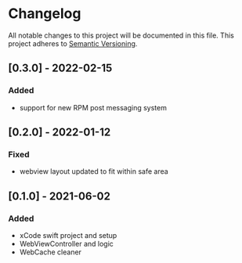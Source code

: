 # Changelog

All notable changes to this project will be documented in this file.
This project adheres to [Semantic Versioning](http://semver.org/).

## [0.3.0] - 2022-02-15

### Added

- support for new RPM post messaging system

## [0.2.0] - 2022-01-12

### Fixed

- webview layout updated to fit within safe area

## [0.1.0] - 2021-06-02

### Added

- xCode swift project and setup
- WebViewController and logic
- WebCache cleaner 
